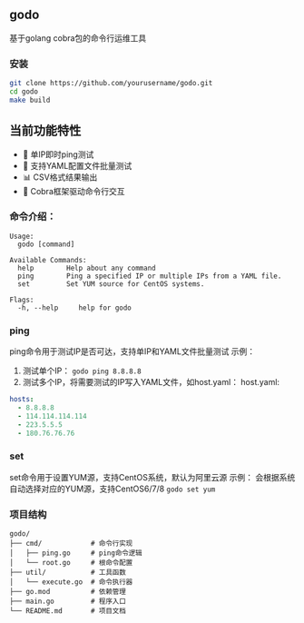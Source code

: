 ## godo
基于golang cobra包的命令行运维工具

### 安装
```bash
git clone https://github.com/yourusername/godo.git
cd godo
make build
```
## 当前功能特性

- 🚀 单IP即时ping测试
- 📁 支持YAML配置文件批量测试
- 📊 CSV格式结果输出
- 🔧 Cobra框架驱动命令行交互

### 命令介绍：
```shell
Usage:
  godo [command]

Available Commands:
  help        Help about any command
  ping        Ping a specified IP or multiple IPs from a YAML file.
  set         Set YUM source for CentOS systems.

Flags:
  -h, --help     help for godo
```

### ping
ping命令用于测试IP是否可达，支持单IP和YAML文件批量测试
示例：
1. 测试单个IP：
`godo ping 8.8.8.8`
2. 测试多个IP，将需要测试的IP写入YAML文件，如host.yaml：
host.yaml:
```yaml
hosts:
  - 8.8.8.8
  - 114.114.114.114
  - 223.5.5.5
  - 180.76.76.76
```

### set
set命令用于设置YUM源，支持CentOS系统，默认为阿里云源
示例：
会根据系统自动选择对应的YUM源，支持CentOS6/7/8
`godo set yum`

### 项目结构
```
godo/
├── cmd/            # 命令行实现
│   ├── ping.go     # ping命令逻辑
│   └── root.go     # 根命令配置
├── util/           # 工具函数
│   └── execute.go  # 命令执行器
├── go.mod          # 依赖管理
├── main.go         # 程序入口
└── README.md       # 项目文档
```
